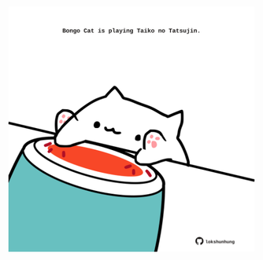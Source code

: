 <!-- built at 07/05/2025, 00:01:20 UTC -->
<p align="center">
  <img width="500" height="500" src="./ReadmeImage.svg">
</p>
